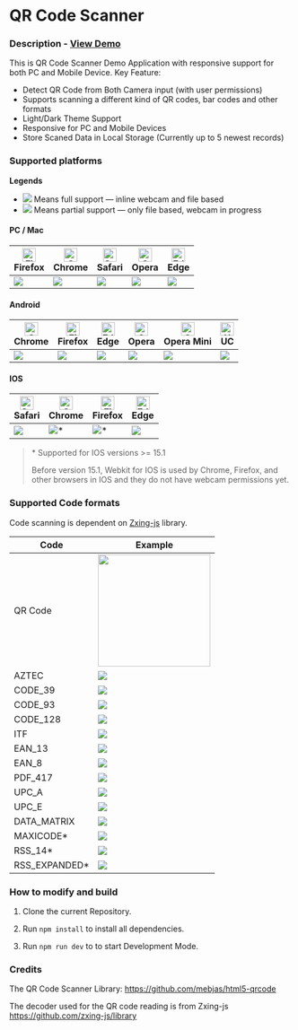 # QR Code Scanner

### Description - [View Demo](https://akithuong.github.io/a-ware-demo-react/)

This is QR Code Scanner Demo Application with responsive support for both PC and Mobile Device.
Key Feature:

- Detect QR Code from Both Camera input (with user permissions)
- Supports scanning a different kind of QR codes, bar codes and other formats
- Light/Dark Theme Support
- Responsive for PC and Mobile Devices
- Store Scaned Data in Local Storage (Currently up to 5 newest records)

### Supported platforms

**Legends**

- ![](https://scanapp.org/assets/github_assets/done.png) Means full support — inline webcam and file based
- ![](https://scanapp.org/assets/github_assets/partial.png) Means partial support — only file based, webcam in progress

#### PC / Mac

| <img src="https://scanapp.org/assets/github_assets/browsers/firefox_48x48.png" alt="Firefox" width="24px" height="24px" /><br/>Firefox | <img src="https://scanapp.org/assets/github_assets/browsers/chrome_48x48.png" alt="Chrome" width="24px" height="24px" /><br/>Chrome | <img src="https://scanapp.org/assets/github_assets/browsers/safari_48x48.png" alt="Safari" width="24px" height="24px" /><br/>Safari | <img src="https://scanapp.org/assets/github_assets/browsers/opera_48x48.png" alt="Opera" width="24px" height="24px" /><br/>Opera | <img src="https://scanapp.org/assets/github_assets/browsers/edge_48x48.png" alt="Edge" width="24px" height="24px" /><br/> Edge |
| -------------------------------------------------------------------------------------------------------------------------------------- | ----------------------------------------------------------------------------------------------------------------------------------- | ----------------------------------------------------------------------------------------------------------------------------------- | -------------------------------------------------------------------------------------------------------------------------------- | ------------------------------------------------------------------------------------------------------------------------------ |
| ![](https://scanapp.org/assets/github_assets/done.png)                                                                                 | ![](https://scanapp.org/assets/github_assets/done.png)                                                                              | ![](https://scanapp.org/assets/github_assets/done.png)                                                                              | ![](https://scanapp.org/assets/github_assets/done.png)                                                                           | ![](https://scanapp.org/assets/github_assets/done.png)                                                                         |

#### Android

| <img src="https://scanapp.org/assets/github_assets/browsers/chrome_48x48.png" alt="Chrome" width="24px" height="24px" /><br/>Chrome | <img src="https://scanapp.org/assets/github_assets/browsers/firefox_48x48.png" alt="Firefox" width="24px" height="24px" /><br/>Firefox | <img src="https://scanapp.org/assets/github_assets/browsers/edge_48x48.png" alt="Edge" width="24px" height="24px" /><br/> Edge | <img src="https://scanapp.org/assets/github_assets/browsers/opera_48x48.png" alt="Opera" width="24px" height="24px" /><br/>Opera | <img src="https://scanapp.org/assets/github_assets/browsers/opera-mini_48x48.png" alt="Opera-Mini" width="24px" height="24px" /><br/> Opera Mini | <img src="https://scanapp.org/assets/github_assets/browsers/uc_48x48.png" alt="UC" width="24px" height="24px" /> <br/> UC |
| ----------------------------------------------------------------------------------------------------------------------------------- | -------------------------------------------------------------------------------------------------------------------------------------- | ------------------------------------------------------------------------------------------------------------------------------ | -------------------------------------------------------------------------------------------------------------------------------- | ------------------------------------------------------------------------------------------------------------------------------------------------ | ------------------------------------------------------------------------------------------------------------------------- |
| ![](https://scanapp.org/assets/github_assets/done.png)                                                                              | ![](https://scanapp.org/assets/github_assets/done.png)                                                                                 | ![](https://scanapp.org/assets/github_assets/done.png)                                                                         | ![](https://scanapp.org/assets/github_assets/done.png)                                                                           | ![](https://scanapp.org/assets/github_assets/partial.png)                                                                                        | ![](https://scanapp.org/assets/github_assets/partial.png)                                                                 |

#### IOS

| <img src="https://scanapp.org/assets/github_assets/browsers/safari_48x48.png" alt="Safari" width="24px" height="24px" /><br/>Safari | <img src="https://scanapp.org/assets/github_assets/browsers/chrome_48x48.png" alt="Chrome" width="24px" height="24px" /><br/>Chrome | <img src="https://scanapp.org/assets/github_assets/browsers/firefox_48x48.png" alt="Firefox" width="24px" height="24px" /><br/>Firefox | <img src="https://scanapp.org/assets/github_assets/browsers/edge_48x48.png" alt="Edge" width="24px" height="24px" /><br/> Edge |
| ----------------------------------------------------------------------------------------------------------------------------------- | ----------------------------------------------------------------------------------------------------------------------------------- | -------------------------------------------------------------------------------------------------------------------------------------- | ------------------------------------------------------------------------------------------------------------------------------ |
| ![](https://scanapp.org/assets/github_assets/done.png)                                                                              | ![](https://scanapp.org/assets/github_assets/done.png)\*                                                                            | ![](https://scanapp.org/assets/github_assets/done.png)\*                                                                               | ![](https://scanapp.org/assets/github_assets/partial.png)                                                                      |

> \* Supported for IOS versions >= 15.1
>
> Before version 15.1, Webkit for IOS is used by Chrome, Firefox, and other browsers in IOS and they do not have webcam permissions yet.

### Supported Code formats

Code scanning is dependent on [Zxing-js](https://github.com/zxing-js/library) library.

| Code           | Example                                                                          |
| -------------- | -------------------------------------------------------------------------------- |
| QR Code        | <img src="https://scanapp.org/assets/github_assets/qr-code.png" width="200px" /> |
| AZTEC          | <img src="https://scanapp.org/assets/github_assets/aztec.png" />                 |
| CODE_39        | <img src="https://scanapp.org/assets/github_assets/code_39.gif" />               |
| CODE_93        | <img src="https://scanapp.org/assets/github_assets/code_93.gif" />               |
| CODE_128       | <img src="https://scanapp.org/assets/github_assets/code_128.gif" />              |
| ITF            | <img src="https://scanapp.org/assets/github_assets/itf.png" />                   |
| EAN_13         | <img src="https://scanapp.org/assets/github_assets/ean13.jpeg" />                |
| EAN_8          | <img src="https://scanapp.org/assets/github_assets/ean8.jpeg" />                 |
| PDF_417        | <img src="https://scanapp.org/assets/github_assets/pdf417.png" />                |
| UPC_A          | <img src="https://scanapp.org/assets/github_assets/upca.jpeg" />                 |
| UPC_E          | <img src="https://scanapp.org/assets/github_assets/upce.jpeg" />                 |
| DATA_MATRIX    | <img src="https://scanapp.org/assets/github_assets/datamatrix.png" />            |
| MAXICODE\*     | <img src="https://scanapp.org/assets/github_assets/maxicode.gif" />              |
| RSS_14\*       | <img src="https://scanapp.org/assets/github_assets/rss14.gif" />                 |
| RSS_EXPANDED\* | <img src="https://scanapp.org/assets/github_assets/rssexpanded.gif" />           |

### How to modify and build

1.  Clone the current Repository.

2.  Run `npm install` to install all dependencies.

3.  Run `npm run dev` to to start Development Mode.

### Credits

The QR Code Scanner Library: https://github.com/mebjas/html5-qrcode

The decoder used for the QR code reading is from Zxing-js https://github.com/zxing-js/library
